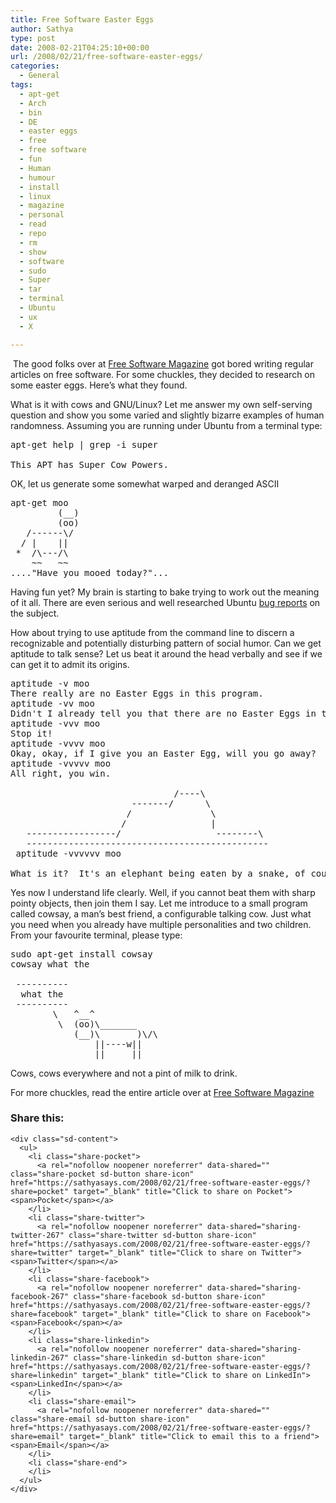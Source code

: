 ```yaml
---
title: Free Software Easter Eggs
author: Sathya
type: post
date: 2008-02-21T04:25:10+00:00
url: /2008/02/21/free-software-easter-eggs/
categories:
  - General
tags:
  - apt-get
  - Arch
  - bin
  - DE
  - easter eggs
  - free
  - free software
  - fun
  - Human
  - humour
  - install
  - linux
  - magazine
  - personal
  - read
  - repo
  - rm
  - show
  - software
  - sudo
  - Super
  - tar
  - terminal
  - Ubuntu
  - ux
  - X

---
```

 The good folks over at [Free Software Magazine][1] got bored writing regular articles on free software. For some chuckles, they decided to research on some easter eggs. Here&#8217;s what they found.

What is it with cows and GNU/Linux? Let me answer my own self-serving question and show you some varied and slightly bizarre examples of human randomness. Assuming you are running under Ubuntu from a terminal type:

<pre>apt-get help | grep -i super

This APT has Super Cow Powers.</pre>

OK, let us generate some somewhat warped and deranged ASCII

<pre>apt-get moo
         (__)
         (oo)
   /------\/
  / |    ||
 *  /\---/\
    ~~   ~~
...."Have you mooed today?"...</pre>

Having fun yet? My brain is starting to bake trying to work out the meaning of it all. There are even serious and well researched Ubuntu [bug reports][2] on the subject.

How about trying to use aptitude from the command line to discern a recognizable and potentially disturbing pattern of social humor. Can we get aptitude to talk sense? Let us beat it around the head verbally and see if we can get it to admit its origins.

<pre>aptitude -v moo
There really are no Easter Eggs in this program.
aptitude -vv moo
Didn't I already tell you that there are no Easter Eggs in this program?
aptitude -vvv moo
Stop it!
aptitude -vvvv moo
Okay, okay, if I give you an Easter Egg, will you go away?
aptitude -vvvvv moo
All right, you win.

                               /----\
                       -------/      \
                      /               \
                     /                |
   -----------------/                  --------\
   ----------------------------------------------
 aptitude -vvvvvv moo

What is it?  It's an elephant being eaten by a snake, of course.</pre>

Yes now I understand life clearly. Well, if you cannot beat them with sharp pointy objects, then join them I say. Let me introduce to a small program called cowsay, a man’s best friend, a configurable talking cow. Just what you need when you already have multiple personalities and two children. From your favourite terminal, please type:

<pre>sudo apt-get install cowsay
cowsay what the

 ----------
  what the
 ----------
        \   ^__^
         \  (oo)\_______
            (__)\       )\/\
                ||----w||
                ||     ||</pre>

Cows, cows everywhere and not a pint of milk to drink.

For more chuckles, read the entire article over at [Free Software Magazine][3]

<div class="sharedaddy sd-sharing-enabled">
  <div class="robots-nocontent sd-block sd-social sd-social-icon-text sd-sharing">
    <h3 class="sd-title">
      Share this:
    </h3>
    
    <div class="sd-content">
      <ul>
        <li class="share-pocket">
          <a rel="nofollow noopener noreferrer" data-shared="" class="share-pocket sd-button share-icon" href="https://sathyasays.com/2008/02/21/free-software-easter-eggs/?share=pocket" target="_blank" title="Click to share on Pocket"><span>Pocket</span></a>
        </li>
        <li class="share-twitter">
          <a rel="nofollow noopener noreferrer" data-shared="sharing-twitter-267" class="share-twitter sd-button share-icon" href="https://sathyasays.com/2008/02/21/free-software-easter-eggs/?share=twitter" target="_blank" title="Click to share on Twitter"><span>Twitter</span></a>
        </li>
        <li class="share-facebook">
          <a rel="nofollow noopener noreferrer" data-shared="sharing-facebook-267" class="share-facebook sd-button share-icon" href="https://sathyasays.com/2008/02/21/free-software-easter-eggs/?share=facebook" target="_blank" title="Click to share on Facebook"><span>Facebook</span></a>
        </li>
        <li class="share-linkedin">
          <a rel="nofollow noopener noreferrer" data-shared="sharing-linkedin-267" class="share-linkedin sd-button share-icon" href="https://sathyasays.com/2008/02/21/free-software-easter-eggs/?share=linkedin" target="_blank" title="Click to share on LinkedIn"><span>LinkedIn</span></a>
        </li>
        <li class="share-email">
          <a rel="nofollow noopener noreferrer" data-shared="" class="share-email sd-button share-icon" href="https://sathyasays.com/2008/02/21/free-software-easter-eggs/?share=email" target="_blank" title="Click to email this to a friend"><span>Email</span></a>
        </li>
        <li class="share-end">
        </li>
      </ul>
    </div>
  </div>
</div>

 [1]: http://www.freesoftwaremagazine.com
 [2]: https://launchpad.net/ubuntu/+source/apt/+bug/56125
 [3]: http://www.freesoftwaremagazine.com/articles/free_software_easter_eggs/